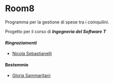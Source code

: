 # Room8
Programma per la gestione di spese tra i coinquilini.

Progetto per il corso di **_Ingegneria del Software T_**

#### _Ringraziamenti_
* [Nicola Sebastianelli](https://nicolasebastianelli.github.io/)
#### Bestemmie
* [Gloria Sammaritani](https://gloriasam.github.io/)
